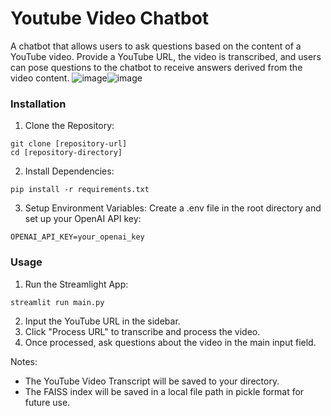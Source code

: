 # Youtube Video Chatbot 

A chatbot that allows users to ask questions based on the content of a YouTube video.
Provide a YouTube URL, the video is transcribed, and users can pose questions to the chatbot to receive answers derived from the video content.
![image](https://github.com/jeffreykktu/youtube-video-chatbot/assets/42402011/1c9e35b8-6407-4af9-9ab8-4bec02647c78)![image](https://github.com/jeffreykktu/youtube-video-chatbot/assets/42402011/38af4ba3-1f4b-44ff-a9f4-a03fe68eec0f)



### Installation
1. Clone the Repository:
```
git clone [repository-url]
cd [repository-directory]
```
2. Install Dependencies:
```
pip install -r requirements.txt
```
3. Setup Environment Variables:
Create a .env file in the root directory and set up your OpenAI API key:
```
OPENAI_API_KEY=your_openai_key
```

### Usage
1. Run the Streamlight App:
```
streamlit run main.py
```
2. Input the YouTube URL in the sidebar.
3. Click "Process URL" to transcribe and process the video.
4. Once processed, ask questions about the video in the main input field.

Notes: 
- The YouTube Video Transcript will be saved to your directory.
- The FAISS index will be saved in a local file path in pickle format for future use.
